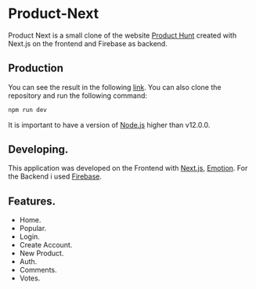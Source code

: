 
# Product-Next

Product Next is a small clone of the website [Product Hunt](https://pip.pypa.io/en/stable/) created with Next.js on the frontend and Firebase as backend.

## Production

You can see the result in the following [link](https://product-next-eta.vercel.app/).
You can also clone the repository and run the following command:

```bash
npm run dev
```
It is important to have a version of [Node.js](https://nodejs.org/es/) higher than v12.0.0.

## Developing. 

This application was developed on the Frontend with [Next.js](https://nextjs.org/), [Emotion](https://emotion.sh/).
For the Backend i used [Firebase](https://firebase.google.com/?hl=es).

## Features.
- Home.
- Popular.
- Login.
- Create Account.
- New Product.
- Auth.
- Comments.
- Votes.

